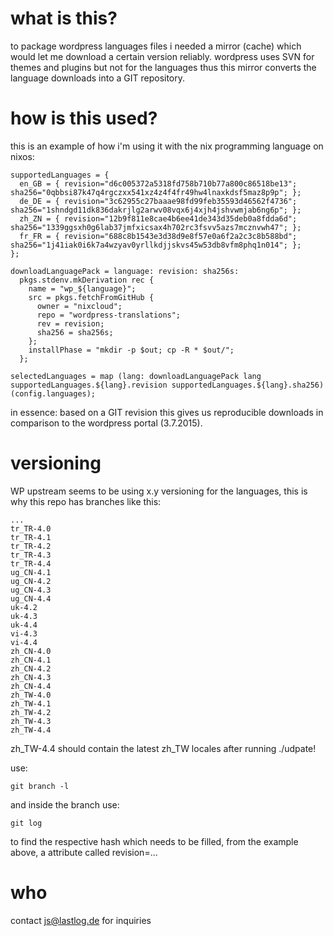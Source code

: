 # what is this?
to package wordpress languages files i needed a mirror (cache) which would let me download a certain version reliably.
wordpress uses SVN for themes and plugins but not for the languages thus this mirror converts the language downloads
into a GIT repository.

# how is this used?

this is an example of how i'm using it with the nix programming language on nixos:

    supportedLanguages = {
      en_GB = { revision="d6c005372a5318fd758b710b77a800c86518be13"; sha256="0qbbsi87k47q4rgczxx541xz4z4f4fr49hw4lnaxkdsf5maz8p9p"; };
      de_DE = { revision="3c62955c27baaae98fd99feb35593d46562f4736"; sha256="1shndgd11dk836dakrjlg2arwv08vqx6j4xjh4jshvwmjab6ng6p"; };
      zh_ZN = { revision="12b9f811e8cae4b6ee41de343d35deb0a8fdda6d"; sha256="1339ggsxh0g6lab37jmfxicsax4h702rc3fsvv5azs7mcznvwh47"; };
      fr_FR = { revision="688c8b1543e3d38d9e8f57e0a6f2a2c3c8b588bd"; sha256="1j41iak0i6k7a4wzyav0yrllkdjjskvs45w53db8vfm8phq1n014"; };
    };
  
    downloadLanguagePack = language: revision: sha256s:
      pkgs.stdenv.mkDerivation rec {
        name = "wp_${language}";
        src = pkgs.fetchFromGitHub {
          owner = "nixcloud";
          repo = "wordpress-translations";
          rev = revision;
          sha256 = sha256s;
        };
        installPhase = "mkdir -p $out; cp -R * $out/";
      };
  
    selectedLanguages = map (lang: downloadLanguagePack lang supportedLanguages.${lang}.revision supportedLanguages.${lang}.sha256) (config.languages);

in essence: based on a GIT revision this gives us reproducible downloads in comparison to the wordpress portal (3.7.2015).

# versioning

WP upstream seems to be using x.y versioning for the languages, this is why this repo has branches like this:

    ...
    tr_TR-4.0
    tr_TR-4.1
    tr_TR-4.2
    tr_TR-4.3
    tr_TR-4.4
    ug_CN-4.1
    ug_CN-4.2
    ug_CN-4.3
    ug_CN-4.4
    uk-4.2
    uk-4.3
    uk-4.4
    vi-4.3
    vi-4.4
    zh_CN-4.0
    zh_CN-4.1
    zh_CN-4.2
    zh_CN-4.3
    zh_CN-4.4
    zh_TW-4.0
    zh_TW-4.1
    zh_TW-4.2
    zh_TW-4.3
    zh_TW-4.4

zh_TW-4.4 should contain the latest zh_TW locales after running ./udpate! 

use:

    git branch -l

and inside the branch use:

    git log 

to find the respective hash which needs to be filled, from the example above,  a attribute called revision=...

# who

contact js@lastlog.de for inquiries
